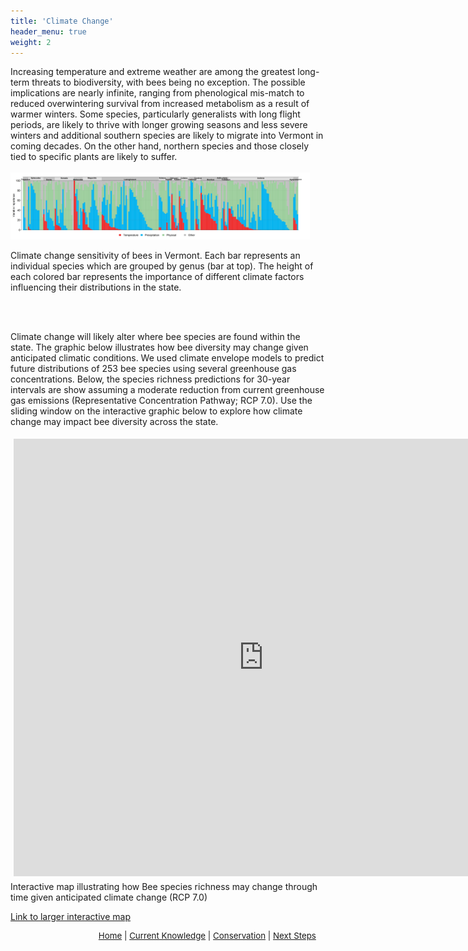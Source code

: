 ```yaml
---
title: 'Climate Change'
header_menu: true
weight: 2
---
```


Increasing temperature and extreme weather are among the greatest long-term threats to biodiversity, with bees being no exception. The possible implications are nearly infinite, ranging from phenological mis-match to reduced overwintering survival from increased metabolism as a result of warmer winters. Some species, particularly generalists with long flight periods, are likely to thrive with longer growing seasons and less severe winters and additional southern species are likely to migrate into Vermont in coming decades. On the other hand, northern species and those closely tied to specific plants are likely to suffer. 
<br>
<br>
<img src="images/Bee_Climate_Sens.png" alt="Vt_Bee_ClimateChange_sensitivity" style="width: 95%; height:21%">
<p class="caption">Climate change sensitivity of bees in Vermont. Each bar represents an individual species which are grouped by genus (bar at top). The height of each colored bar represents the importance of different climate factors influencing their distributions in the state.</p>
<br>
<br>

Climate change will likely alter where bee species are found within the state. The graphic below illustrates how bee diversity may change given anticipated climatic conditions. We used climate envelope models to predict future distributions of 253 bee species using several greenhouse gas concentrations. Below, the species richness predictions for 30-year intervals are show assuming a moderate reduction from current greenhouse gas emissions (Representative Concentration Pathway; RCP 7.0). Use the sliding window on the interactive graphic below to explore how climate change may impact bee diversity across the state. 

<div class="row" style="justify-content: center">
<div class="col-lg-8 h_iframe" style="offset: 2">
<iframe style="height:700px;max-width:900px;min-width:800px;padding:5px;" src="https://missions.vtatlasoflife.org/VT_Bees_Futures.html" frameBorder="0" allowtransparency="true">
</iframe>
<div class="caption">
Interactive map illustrating how Bee species richness may change through time given anticipated climate change (RCP 7.0)
</div>

<a href="https://missions.vtatlasoflife.org/VT_Bees_Futures.html" target="blank_">Link to larger interactive map</a>
</div>


<p style="font-size: 10pt; text-align: right; margin-right: 3%"><a href="https://vtecostudies.github.io/SoBees_LandingPage/">Home</a> | <a href="https://vtecostudies.github.io/SoBees_Current_Knowledge/">Current Knowledge</a> | <a href="https://vtecostudies.github.io/SoBees_Conservation/">Conservation</a> | <a href="https://vtecostudies.github.io/SoBees_Next_Steps/">Next Steps</a></p>   

